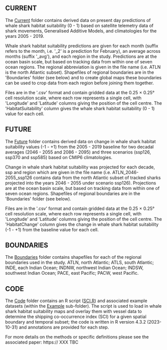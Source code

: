 ## CURRENT

The [Current](/Current) folder contains derived data on present day predictions of whale shark habitat suitability (0 - 1) based on satellite telemetry data of shark movements, Generalised Additive Models, and climatologies for the years 2005 - 2019.
 
Whale shark habitat suitability predictions are given for each month (suffix refers to the month, i.e. '_2' is a prediction for February), an average across months (suffix '_avg'), and each region in the study. Predictions are at the ocean basin scale, but based on tracking data from within one of seven ocean regions. The regional abbreviation is given in the file name (i.e. ATLN is the north Atlantic subset). Shapefiles of regional boundaries are in the 'Boundaries' folder (see below) and to create global maps these boundaries can be used to crop data from each region before joining them together. 

Files are in the '.csv' format and contain gridded data at the 0.25 × 0.25° cell resolution scale, where each row represents a single cell, with 'Longitude' and 'Latitude' columns giving the position of the cell centre. The 'HabitatSuitability' column gives the whale shark habitat suitability (0 - 1) value for each cell. 

## FUTURE

The [Future](/Future) folder contains derived data on change in whale shark habitat suitability values (-1 - +1) from the 2005 - 2019 baseline for two decadal averages (2046 - 2055 and 2086 - 2095) and three scenarios (ssp126, ssp370 and ssp585) based on CMIP6 climatologies. 

Change in whale shark habitat suitability was projected for each decade, ssp and region which are given in the file name (i.e. ATLN_2046-2055_ssp126 contains data from the north Atlantic subset of tracked sharks projected into the years 2046 - 2055 under scenario ssp126). Projections are at the ocean basin scale, but based on tracking data from within one of seven ocean regions. Shapefiles of regional boundaries are in the 'Boundaries' folder (see below). 

Files are in the '.csv' format and contain gridded data at the 0.25 × 0.25° cell resolution scale, where each row represents a single cell, with 'Longitude' and 'Latitude' columns giving the position of the cell centre. The 'HabitatChange' column gives the change in whale shark habitat suitability (-1 - +1) from the baseline value for each cell. 

## BOUNDARIES

The [Boundaries](/Boundaries) folder contains shapefiles for each of the regional boundaries used in the study. ATLN, north Atlantic; ATLS, south Atlantic; INDE, each Indian Ocean; INDNW, northwest Indian Ocean; INDSW, southwest Indian Ocean; PACE, east Pacific; PACW, west Pacific. 

## CODE

The [Code](/Code) folder contains an R script ([SCI.R](Code/SCI.R)) and associated example datasets (within the [Example](/Code/Example) sub-folder). The script is used to load in whale shark habitat suitability maps and overlay them with vessel data to determine the shipping co-occurrence index (SCI) for a given spatial boundary and temporal subset; the code is written in R version 4.3.2 (2023-10-31) and annotations are provided for each step.

For more details on the methods or specific definitions please see the associated paper: https:// XXX TBC
